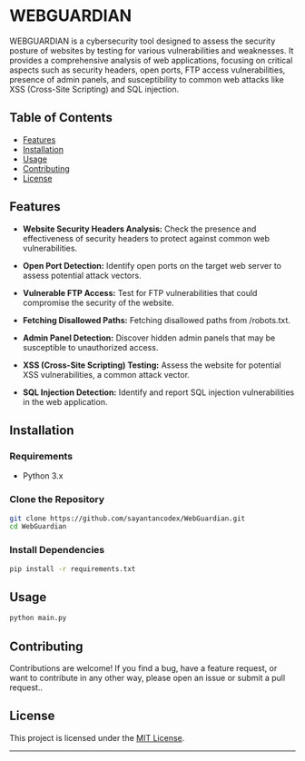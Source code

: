 
# WEBGUARDIAN

WEBGUARDIAN is a cybersecurity tool designed to assess the security posture of websites by testing for various vulnerabilities and weaknesses. It provides a comprehensive analysis of web applications, focusing on critical aspects such as security headers, open ports, FTP access vulnerabilities, presence of admin panels, and susceptibility to common web attacks like XSS (Cross-Site Scripting) and SQL injection.

## Table of Contents

- [Features](#features)
- [Installation](#installation)
- [Usage](#usage)
- [Contributing](#contributing)
- [License](#license)


## Features

- **Website Security Headers Analysis:** Check the presence and effectiveness of security headers to protect against common web vulnerabilities.

- **Open Port Detection:** Identify open ports on the target web server to assess potential attack vectors.

- **Vulnerable FTP Access:** Test for FTP vulnerabilities that could compromise the security of the website.

- **Fetching Disallowed Paths:** Fetching disallowed paths from /robots.txt.

- **Admin Panel Detection:** Discover hidden admin panels that may be susceptible to unauthorized access.

- **XSS (Cross-Site Scripting) Testing:** Assess the website for potential XSS vulnerabilities, a common attack vector.

- **SQL Injection Detection:** Identify and report SQL injection vulnerabilities in the web application.

## Installation

### Requirements

- Python 3.x

### Clone the Repository

```bash
git clone https://github.com/sayantancodex/WebGuardian.git
cd WebGuardian
```

### Install Dependencies

```bash
pip install -r requirements.txt
```


## Usage

```bash
python main.py
```


## Contributing

Contributions are welcome! If you find a bug, have a feature request, or want to contribute in any other way, please open an issue or submit a pull request..

## License

This project is licensed under the [MIT License](LICENSE).

---
